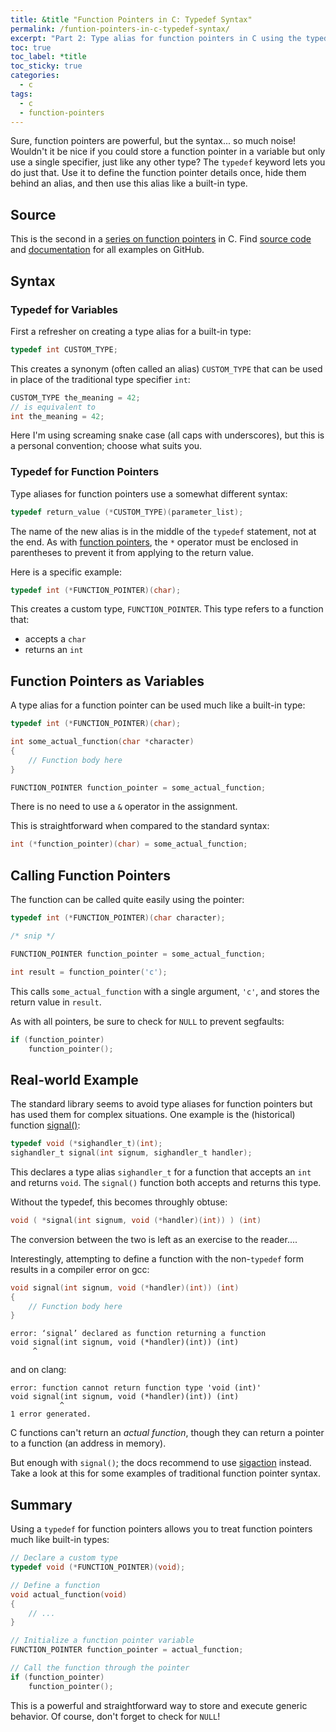 ```yaml
---
title: &title "Function Pointers in C: Typedef Syntax"
permalink: /funtion-pointers-in-c-typedef-syntax/
excerpt: "Part 2: Type alias for function pointers in C using the typedef keyword."
toc: true
toc_label: *title
toc_sticky: true
categories:
  - c
tags:
  - c
  - function-pointers
---
```


Sure, function pointers are powerful, but the syntax... so much noise!
Wouldn't it be nice if you could store a function pointer in a variable but
only use a single specifier, just like any other type?
The `typedef` keyword lets you do just that. Use it to
define the function pointer details once, hide them behind an alias, and
then use this alias like a built-in type.


## Source

This is the second in a
[series on function pointers](/tags/#function-pointers) in C.
Find [source code](https://github.com/KevinWMatthews/c-function_pointers)
and [documentation](https://kevinwmatthews.github.io/c-function_pointers/)
for all examples on GitHub.


## Syntax

### Typedef for Variables

First a refresher on creating a type alias for a built-in type:
```c
typedef int CUSTOM_TYPE;
```

This creates a synonym (often called an alias) `CUSTOM_TYPE` that can be used in
place of the traditional type specifier `int`:
```c
CUSTOM_TYPE the_meaning = 42;
// is equivalent to
int the_meaning = 42;
```

Here I'm using screaming snake case (all caps with underscores), but this is
a personal convention; choose what suits you.


### Typedef for Function Pointers

Type aliases for function pointers use a somewhat different syntax:
```c
typedef return_value (*CUSTOM_TYPE)(parameter_list);
```

The name of the new alias is in the middle of the `typedef` statement, not at the
end. As with [function pointers](/funtion-pointers-in-c-basic-syntax/),
the `*` operator must be enclosed in parentheses
to prevent it from applying to the return value.

Here is a specific example:
```c
typedef int (*FUNCTION_POINTER)(char);
```

This creates a custom type, `FUNCTION_POINTER`. This type refers to a function that:
  * accepts a `char`
  * returns an `int`


## Function Pointers as Variables

A type alias for a function pointer can be used much like a built-in type:
```c
typedef int (*FUNCTION_POINTER)(char);

int some_actual_function(char *character)
{
    // Function body here
}

FUNCTION_POINTER function_pointer = some_actual_function;
```

There is no need to use a `&` operator in the assignment.

This is straightforward when compared to the standard syntax:
```c
int (*function_pointer)(char) = some_actual_function;
```


## Calling Function Pointers

The function can be called quite easily using the pointer:
```c
typedef int (*FUNCTION_POINTER)(char character);

/* snip */

FUNCTION_POINTER function_pointer = some_actual_function;

int result = function_pointer('c');
```

This calls `some_actual_function` with a single argument, `'c'`, and
stores the return value in `result`.

As with all pointers, be sure to check for `NULL` to prevent segfaults:

```c
if (function_pointer)
    function_pointer();
```


## Real-world Example

The standard library seems to avoid type aliases for function pointers but has
used them for complex situations. One example is the (historical) function
[signal()](http://man7.org/linux/man-pages/man2/signal.2.html):

```c
typedef void (*sighandler_t)(int);
sighandler_t signal(int signum, sighandler_t handler);
```

This declares a type alias `sighandler_t` for a function that accepts an `int`
and returns `void`. The `signal()` function both accepts and returns this type.

Without the typedef, this becomes throughly obtuse:
```c
void ( *signal(int signum, void (*handler)(int)) ) (int)
```

The conversion between the two is left as an exercise to the reader....

Interestingly, attempting to define a function with the non-`typedef` form
results in a compiler error on gcc:
```c
void signal(int signum, void (*handler)(int)) (int)
{
    // Function body here
}
```
```
error: ‘signal’ declared as function returning a function
void signal(int signum, void (*handler)(int)) (int)
     ^
```

and on clang:
```
error: function cannot return function type 'void (int)'
void signal(int signum, void (*handler)(int)) (int)
           ^
1 error generated.
```

C functions can't return an *actual function*, though they can return a pointer
to a function (an address in memory).

But enough with `signal()`; the docs recommend to use
[sigaction](http://man7.org/linux/man-pages/man2/sigaction.2.html)
instead. Take a look at this for some examples of traditional function pointer
syntax.


## Summary

Using a `typedef` for function pointers allows you to treat function pointers
much like built-in types:
```c
// Declare a custom type
typedef void (*FUNCTION_POINTER)(void);

// Define a function
void actual_function(void)
{
    // ...
}

// Initialize a function pointer variable
FUNCTION_POINTER function_pointer = actual_function;

// Call the function through the pointer
if (function_pointer)
    function_pointer();
```

This is a powerful and straightforward way to store and execute generic behavior.
Of course, don't forget to check for `NULL`!
